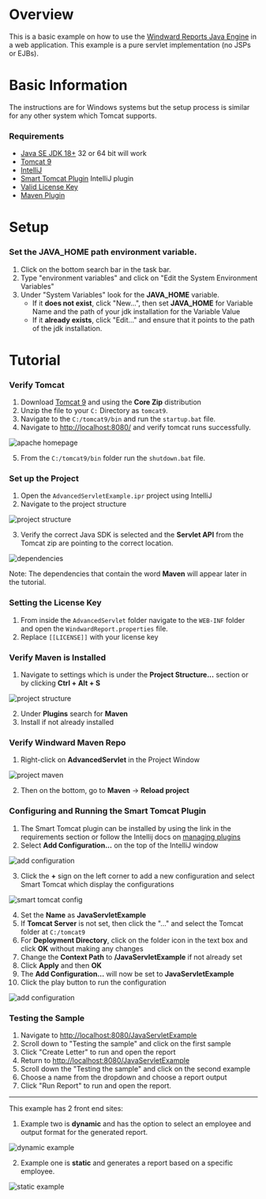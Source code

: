# Overview
This is a basic example on how to use the [Windward Reports Java Engine](https://www.windwardstudios.com/version/version-downloads) in a web application. This example is a pure servlet implementation (no JSPs or EJBs).

# Basic Information
The instructions are for Windows systems but the setup process is similar for any other system which Tomcat supports.

### Requirements
- [Java SE JDK 18+](https://www.oracle.com/java/technologies/downloads/) 32 or 64 bit will work
- [Tomcat 9](https://tomcat.apache.org/download-90.cgi)
- [IntelliJ](https://www.jetbrains.com/idea/)
- [Smart Tomcat Plugin](https://plugins.jetbrains.com/plugin/9492-smart-tomcat) IntelliJ plugin
- [Valid License Key](https://www.windwardstudios.com/trial/download)
- [Maven Plugin]() 

# Setup

### Set the **JAVA_HOME** path environment variable.
1. Click on the bottom search bar in the task bar.
2. Type "environment variables" and click on "Edit the System Environment Variables"
3. Under "System Variables" look for the **JAVA_HOME** variable.
    - If it **does not exist**, click "New...", then set **JAVA_HOME** for Variable Name and the path of your jdk installation for the Variable Value
    - If it **already exists**, click "Edit..." and ensure that it points to the path of the jdk installation.

# Tutorial

### Verify Tomcat 
1. Download [Tomcat 9](https://tomcat.apache.org/download-90.cgi) and using the __Core Zip__ distribution
2. Unzip the file to your `C:` Directory as `tomcat9`.
3. Navigate to the `C:/tomcat9/bin` and run the `startup.bat` file.
4. Navigate to [http://localhost:8080/](http://localhost:8080/) and verify tomcat runs successfully.

![apache homepage](./readme_images/apache_home_screen.JPG)

5. From the `C:/tomcat9/bin` folder run the `shutdown.bat` file.

### Set up the Project
1. Open the `AdvancedServletExample.ipr` project using IntelliJ
2. Navigate to the project structure 

![project structure](./readme_images/project_structure.JPG)

3. Verify the correct Java SDK is selected and the **Servlet API** from the Tomcat zip are pointing to the correct location. 

![dependencies](./readme_images/required_jars.JPG)

Note: The dependencies that contain the word **Maven** will appear later in the tutorial.

### Setting the License Key
1. From inside the `AdvancedServlet` folder navigate to the `WEB-INF` folder and open the `WindwardReport.properties` file.
2. Replace `[[LICENSE]]` with your license key

### Verify Maven is Installed
1. Navigate to settings which is under the **Project Structure...** section or by clicking **Ctrl + Alt + S**

![project structure](./readme_images/project_structure.JPG)

2. Under **Plugins** search for **Maven**
3. Install if not already installed

### Verify Windward Maven Repo
1. Right-click on **AdvancedServlet** in the Project Window 

![project maven](./readme_images/project_maven.JPG)

2. Then on the bottom, go to **Maven** -> **Reload project**

### Configuring and Running the Smart Tomcat Plugin
1. The Smart Tomcat plugin can be installed by using the link in the requirements section or follow the Intellij docs on [managing plugins](https://www.jetbrains.com/help/idea/managing-plugins.html)
2. Select **Add Configuration...** on the top of the IntelliJ window 

![add configuration](./readme_images/add_configuration.JPG)

3. Click the **+** sign on the left corner to add a new configuration and select Smart Tomcat which display the configurations 

![smart tomcat config](./readme_images/smart_tomcat_config.JPG)

4. Set the **Name** as **JavaServletExample**
5. If **Tomcat Server** is not set, then click the "..." and select the Tomcat folder at `C:/tomcat9`
6. For **Deployment Directory**, click on the folder icon in the text box and click **OK** without making any changes
7. Change the **Context Path** to **/JavaServletExample** if not already set
8. Click **Apply** and then **OK**
9. The **Add Configuration...** will now be set to **JavaServletExample**
10. Click the play button to run the configuration

![add configuration](./readme_images/add_configuration.JPG)

### Testing the Sample
1. Navigate to [http://localhost:8080/JavaServletExample](http://localhost:8080/JavaServletExample)
2. Scroll down to "Testing the sample" and click on the first sample
3. Click "Create Letter" to run and open the report
4. Return to [http://localhost:8080/JavaServletExample](http://localhost:8080/JavaServletExample)
5. Scroll down the "Testing the sample" and click on the second example
6. Choose a name from the dropdown and choose a report output
7. Click "Run Report" to run and open the report.

---

This example has 2 front end sites:
1. Example two is __dynamic__ and has the option to select an employee and output format for the generated report.

![dynamic example](./readme_images/example_two.JPG)

2. Example one is __static__ and generates a report based on a specific employee.

![static example](./readme_images/example_one.JPG)